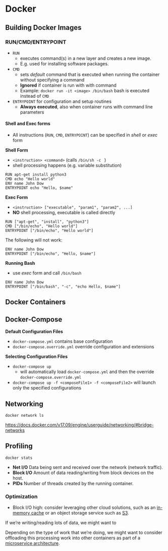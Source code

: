 # Docker





## Building Docker Images



### RUN/CMD/ENTRYPOINT

- `RUN ` 
  - executes command(s) in a new layer and creates a new image.
  - E.g. used for installing software packages.
- `CMD` 
  - sets *default* command that is executed when running the container without specifying a command
  - **Ignored** if container is run with with command
  - Example: `docker run -it <image> /bin/bash`  bash is executed instead of `CMD`
- `ENTRYPOINT` for configuration and setup routines
  - **Always executed**, also when container runs with command line parameters

#### Shell and Exec forms

- All instructions (`RUN`, `CMD`, `ENTRYPOINT`) can be specified in *shell* or *exec* form

**Shell Form**

- `<instruction> <command>`  (calls  `/bin/sh -c ` )
- shell processing happens (e.g. variable substitution)

```shell
RUN apt-get install python3
CMD echo "Hello world"
ENV name John Dow
ENTRYPOINT echo "Hello, $name"
```

**Exec Form**

- `<instruction> ["executable", "param1", "param2", ...]` 
- **NO** shell processing, executable is called directly

```shell
RUN ["apt-get", "install", "python3"]
CMD ["/bin/echo", "Hello world"]
ENTRYPOINT ["/bin/echo", "Hello world"]
```

The following will not work:

```shell
ENV name John Dow
ENTRYPOINT ["/bin/echo", "Hello, $name"]
```

**Running Bash**

- use *exec* form and call `/bin/bash`

```shell
ENV name John Dow
ENTRYPOINT ["/bin/bash", "-c", "echo Hello, $name"]
```









## Docker Containers







## Docker-Compose



**Default Configuration Files**

- `docker-compose.yml` contains base configuration
- `docker-compose.override.yml` override configuration and extensions



**Selecting Configuration Files**

- `docker-compose up`  
  - will automatically load `docker-compose.yml` and then the override `docker-compose.override.yml`
- `docker-compose up -f <composeFile1> -f <composeFile2>` will launch only the specified configurations











## Networking



 `docker network ls` 

https://docs.docker.com/v17.09/engine/userguide/networking/#bridge-networks



## Profiling

`docker stats`

- **Net I/O** Data being sent and received over the network (network traffic).
- **Block I/O** Amount of data reading/writing from block devices on the host. 
- **PIDs** Number of threads created by the running container. 



### Optimization

- Block I/O high: consider  leveraging other cloud solutions, such as an [in-memory cache](https://aws.amazon.com/elasticache/) or an object storage service such as [S3](https://aws.amazon.com/s3/).

 If we’re writing/reading lots of data, we might want to 

Depending on the type of work that we’re doing, we might want to consider offloading this processing work into other containers as part of a [microservice architecture](https://microservices.io/).